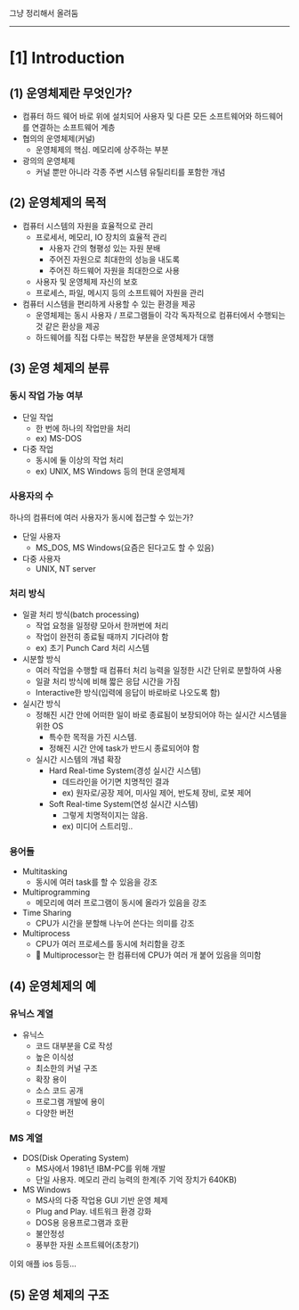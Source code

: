그냥 정리해서 올려둠 

---
# [1] Introduction
## (1) 운영체제란 무엇인가?

- 컴퓨터 하드 웨어 바로 위에 설치되어 사용자 및 다른 모든 소프트웨어와 하드웨어를 연결하는 소프트웨어 계층
- 협의의 운영체제(커널)
    - 운영체제의 핵심. 메모리에 상주하는 부분
- 광의의 운영체제
    - 커널 뿐만 아니라 각종 주변 시스템 유틸리티를 포함한 개념

## (2) 운영체제의 목적

- 컴퓨터 시스템의 자원을 효율적으로 관리
    - 프로세서, 메모리, IO 장치의 효율적 관리
        - 사용자 간의 형평성 있는 자원 분배
        - 주어진 자원으로 최대한의 성능을 내도록
        - 주어진 하드웨어 자원을 최대한으로 사용
    - 사용자 및 운영체제 자신의 보호
    - 프로세스, 파일, 메시지 등의 소프트웨어 자원을 관리
- 컴퓨터 시스템을 편리하게 사용할 수 있는 환경을 제공
    - 운영체제는 동시 사용자 / 프로그램들이 각각 독자적으로 컴퓨터에서 수행되는 것 같은 환상을 제공
    - 하드웨어를 직접 다루는 복잡한 부분을 운영체제가 대행

## (3) 운영 체제의 분류

### 동시 작업 가능 여부

- 단일 작업
    - 한 번에 하나의 작업만을 처리
    - ex) MS-DOS
- 다중 작업
    - 동시에 둘 이상의 작업 처리
    - ex) UNIX, MS Windows 등의 현대 운영체제

### 사용자의 수

하나의 컴퓨터에 여러 사용자가 동시에 접근할 수 있는가?

- 단일 사용자
    - MS_DOS, MS Windows(요즘은 된다고도 할 수 있음)
- 다중 사용자
    - UNIX, NT server

### 처리 방식

- 일괄 처리 방식(batch processing)
    - 작업 요청을 일정량 모아서 한꺼번에 처리
    - 작업이 완전히 종료될 때까지 기다려야 함
    - ex) 초기 Punch Card 처리 시스템
- 시분할 방식
    - 여러 작업을 수행할 때 컴퓨터 처리 능력을 일정한 시간 단위로 분할하여 사용
    - 일괄 처리 방식에 비해 짧은 응답 시간을 가짐
    - Interactive한 방식(입력에 응답이 바로바로 나오도록 함)
- 실시간 방식
    - 정해진 시간 안에 어떠한 일이 바로 종료됨이 보장되어야 하는 실시간 시스템을 위한 OS
        - 특수한 목적을 가진 시스템.
        - 정해진 시간 안에 task가 반드시 종료되어야 함
    - 실시간 시스템의 개념 확장
        - Hard Real-time System(경성 실시간 시스템)
            - 데드라인을 어기면 치명적인 결과
            - ex) 원자로/공장 제어, 미사일 제어, 반도체 장비, 로봇 제어
        - Soft Real-time System(연성 실시간 시스템)
            - 그렇게 치명적이지는 않음.
            - ex) 미디어 스트리밍..

### 용어들

- Multitasking
    - 동시에 여러 task를 할 수 있음을 강조
- Multiprogramming
    - 메모리에 여러 프로그램이 동시에 올라가 있음을 강조
- Time Sharing
    - CPU가 시간을 분할해 나누어 쓴다는 의미를 강조
- Multiprocess
    - CPU가 여러 프로세스를 동시에 처리함을 강조
    - 🚧 Multiprocessor는 한 컴퓨터에 CPU가 여러 개 붙어 있음을 의미함

## (4) 운영체제의 예

### 유닉스 계열

- 유닉스
    - 코드 대부분을 C로 작성
    - 높은 이식성
    - 최소한의 커널 구조
    - 확장 용이
    - 소스 코드 공개
    - 프로그램 개발에 용이
    - 다양한 버전

### MS 계열

- DOS(Disk Operating System)
    - MS사에서 1981년 IBM-PC를 위해 개발
    - 단일 사용자. 메모리 관리 능력의 한계(주 기억 장치가 640KB)
- MS Windows
    - MS사의 다중 작업용 GUI 기반 운영 체제
    - Plug and Play. 네트워크 환경 강화
    - DOS용 응용프로그램과 호환
    - 불안정성
    - 풍부한 자원 소프트웨어(초창기)

이외 애플 ios 등등…

## (5) 운영 체제의 구조

